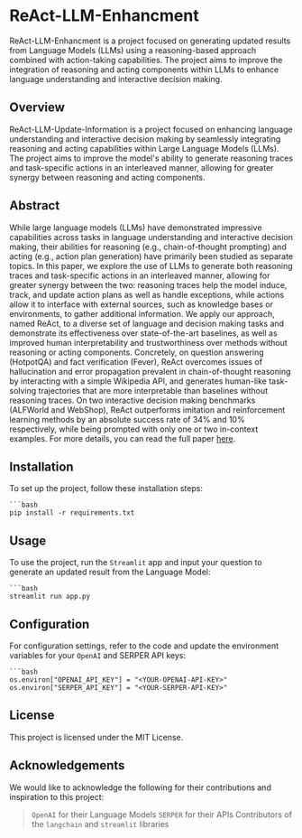 # ReAct-LLM-Enhancment
ReAct-LLM-Enhancment is a project focused on generating updated results from Language Models (LLMs) using a reasoning-based approach combined with action-taking capabilities. The project aims to improve the integration of reasoning and acting components within LLMs to enhance language understanding and interactive decision making.

## Overview

ReAct-LLM-Update-Information is a project focused on enhancing language understanding and interactive decision making by seamlessly integrating reasoning and acting capabilities within Large Language Models (LLMs). The project aims to improve the model's ability to generate reasoning traces and task-specific actions in an interleaved manner, allowing for greater synergy between reasoning and acting components.

## Abstract

While large language models (LLMs) have demonstrated impressive capabilities across tasks in language understanding and interactive decision making, their abilities for reasoning (e.g., chain-of-thought prompting) and acting (e.g., action plan generation) have primarily been studied as separate topics. In this paper, we explore the use of LLMs to generate both reasoning traces and task-specific actions in an interleaved manner, allowing for greater synergy between the two: reasoning traces help the model induce, track, and update action plans as well as handle exceptions, while actions allow it to interface with external sources, such as knowledge bases or environments, to gather additional information. We apply our approach, named ReAct, to a diverse set of language and decision making tasks and demonstrate its effectiveness over state-of-the-art baselines, as well as improved human interpretability and trustworthiness over methods without reasoning or acting components. Concretely, on question answering (HotpotQA) and fact verification (Fever), ReAct overcomes issues of hallucination and error propagation prevalent in chain-of-thought reasoning by interacting with a simple Wikipedia API, and generates human-like task-solving trajectories that are more interpretable than baselines without reasoning traces. On two interactive decision making benchmarks (ALFWorld and WebShop), ReAct outperforms imitation and reinforcement learning methods by an absolute success rate of 34% and 10% respectively, while being prompted with only one or two in-context examples. For more details, you can read the full paper [here](https://react-lm.github.io/).

## Installation

To set up the project, follow these installation steps:

    ```bash
    pip install -r requirements.txt


## Usage
To use the project, run the `Streamlit` app and input your question to generate an updated result from the Language Model:

    ```bash
    streamlit run app.py

## Configuration
For configuration settings, refer to the code and update the environment variables for your `OpenAI` and SERPER API keys:

    ```bash
    os.environ["OPENAI_API_KEY"] = "<YOUR-OPENAI-API-KEY>"
    os.environ["SERPER_API_KEY"] = "<YOUR-SERPER-API-KEY>"

## License
This project is licensed under the MIT License.

## Acknowledgements
We would like to acknowledge the following for their contributions and inspiration to this project:

> `OpenAI` for their Language Models
> `SERPER` for their APIs
> Contributors of the `langchain` and `streamlit` libraries

